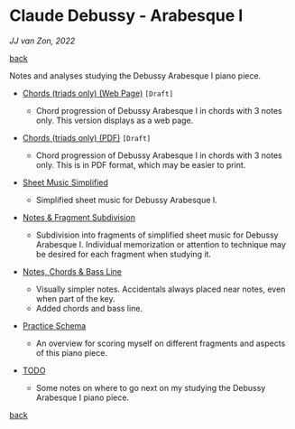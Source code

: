 Claude Debussy - Arabesque Ⅰ
============================

*JJ van Zon, 2022*

[back](../README.md)

Notes and analyses studying the Debussy Arabesque Ⅰ piano piece.

- [Chords (triads only) (Web Page)](debussy-arabesque-1-chords-triads-only.md) `[Draft]`

    - Chord progression of Debussy Arabesque Ⅰ in chords with 3 notes only. This version displays as a web page.

- [Chords (triads only) (PDF)](debussy-arabesque-1-chords-triads-only.pdf) `[Draft]`

    - Chord progression of Debussy Arabesque Ⅰ in chords with 3 notes only. This is in PDF format, which may be easier to print.

- [Sheet Music Simplified](sheet-music-simplified/README.md)

    - Simplified sheet music for Debussy Arabesque Ⅰ.

- [Notes & Fragment Subdivision](notes-fragment-subdivision/README.md)

    - Subdivision into fragments of simplified sheet music for Debussy Arabesque Ⅰ. Individual memorization or attention to technique may be desired for each fragment when studying it.

- [Notes, Chords & Bass Line](notes-chords-bass-line/README.md)

    - Visually simpler notes. Accidentals always placed near notes, even when part of the key.  
    - Added chords and bass line.

- [Practice Schema](debussy-arabesque-1-practice-schema.md)

    - An overview for scoring myself on different fragments and aspects of this piano piece.

- [TODO](debussy-arabesque-1-todo.md)

    - Some notes on where to go next on my studying the Debussy Arabesque Ⅰ piano piece.

[back](../README.md)